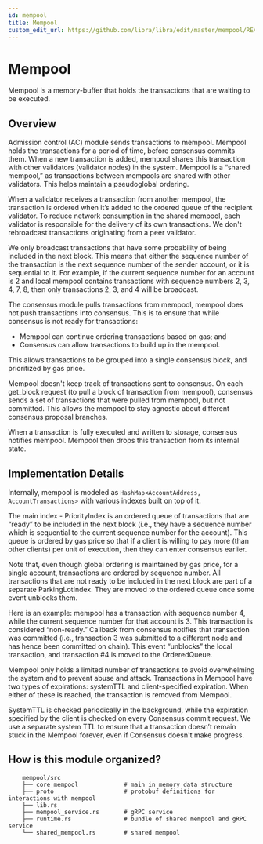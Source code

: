 ```yaml
---
id: mempool
title: Mempool
custom_edit_url: https://github.com/libra/libra/edit/master/mempool/README.md
---
```

# Mempool

Mempool is a memory-buffer that holds the transactions that are waiting to be executed.

## Overview

Admission control (AC) module sends transactions to mempool. Mempool holds the transactions for a period of time, before consensus commits them. When a new transaction is added, mempool shares this transaction with other validators (validator nodes) in the system. Mempool is a “shared mempool,” as transactions between mempools are shared with other validators. This helps maintain a pseudoglobal ordering.

When a validator receives a transaction from another mempool, the transaction is ordered when it’s added to the ordered queue of the recipient validator. To reduce network consumption in the shared mempool, each validator is responsible for the delivery of its own transactions. We don't rebroadcast transactions originating from a peer validator.

We only broadcast transactions that have some probability of being included in the next block. This means that either the sequence number of the transaction is the next sequence number of the sender account, or it is sequential to it. For example, if the current sequence number for an account is 2 and local mempool contains transactions with sequence numbers 2, 3, 4, 7, 8, then only transactions 2, 3, and 4 will be broadcast.

The consensus module pulls transactions from mempool, mempool does not push transactions into consensus. This is to ensure that while consensus is not ready for transactions:

* Mempool can continue ordering transactions based on gas; and
* Consensus can allow transactions to build up in the mempool.

This allows transactions to be grouped into a single consensus block, and prioritized by gas price.

Mempool doesn't keep track of transactions sent to consensus. On each get_block request (to pull a block of transaction from mempool), consensus sends a set of transactions that were pulled from mempool, but not committed. This allows the mempool to stay agnostic about different consensus proposal branches.

When a transaction is fully executed and written to storage, consensus notifies mempool. Mempool then drops this transaction from its internal state.

## Implementation Details

Internally, mempool is modeled as `HashMap<AccountAddress, AccountTransactions>` with various indexes built on top of it.

The main index - PriorityIndex is an ordered queue of transactions that are “ready” to be included in the next block (i.e., they have a sequence number which is sequential to the current sequence number for the account). This queue is ordered by gas price so that if a client is willing to pay more (than other clients) per unit of execution, then they can enter consensus earlier.

Note that, even though global ordering is maintained by gas price, for a single account, transactions are ordered by sequence number. All transactions that are not ready to be included in the next block are part of a separate ParkingLotIndex. They are moved to the ordered queue once some event unblocks them.

Here is an example: mempool has a transaction with sequence number 4, while the current sequence number for that account is 3. This transaction is considered “non-ready.” Callback from consensus notifies that transaction was committed (i.e., transaction 3 was submitted to a different node and has hence been committed on chain). This event “unblocks” the local transaction, and transaction #4 is moved to the OrderedQueue.

Mempool only holds a limited number of transactions to avoid overwhelming the system and to prevent abuse and attack. Transactions in Mempool have two types of expirations: systemTTL and client-specified expiration. When either of these is reached, the transaction is removed from Mempool.

SystemTTL is checked periodically in the background, while the expiration specified by the client is checked on every Consensus commit request. We use a separate system TTL to ensure that a transaction doesn’t remain stuck in the Mempool forever, even if Consensus doesn't make progress.

## How is this module organized?
```
    mempool/src
    ├── core_mempool             # main in memory data structure
    ├── proto                    # protobuf definitions for interactions with mempool
    ├── lib.rs
    ├── mempool_service.rs       # gRPC service
    ├── runtime.rs               # bundle of shared mempool and gRPC service
    └── shared_mempool.rs        # shared mempool
```

